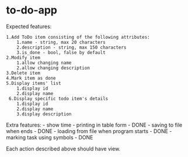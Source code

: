 # to-do-app
Expected features:

    1.Add ToDo item consisting of the following attributes:
        1.name - string, max 20 characters
        2.description - string, max 150 characters
        3.is_done - bool, false by default
    2.Modify item
        1.allow changing name
        2.allow changing description
    3.Delete item
    4.Mark item as done
    5.Display items' list
        1.display id
        2.display name
     6.Display specific todo item's details
        1.display id
        2.display name
        3.display description

Extra features:
    - show time
    - printing in table form - DONE
    - saving to file when ends - DONE
    - loading from file when program starts - DONE
    - marking task using symbols - DONE


Each action described above should have view.
